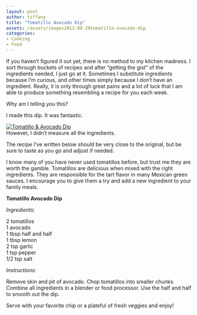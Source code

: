```yaml
---
layout: post
author: tiffany
title: "Tomatillo Avocado Dip"
assets: /assets/images2011-08-29tomatillo-avocado-dip
categories: 
- Cooking
- Food
---
```


If you haven’t figured it out yet, there is no method to my kitchen madness. I sort through buckets of recipes and after “getting the gist” of the ingredients needed, I just go at it. Sometimes I substitute ingredients because I’m curious, and other times simply because I don’t have an ingredient. Really, it is only through great pains and a lot of luck that I am able to produce something resembling a recipe for you each week.

Why am I telling you this?

I made this dip. It was fantastic.

[![](jekyll_uploads/2011/08/Beans-Party-035-575x426.jpg "Tomatillo & Avocado Dip")](http://www.sweetpeonies.com/2011/08/tomatillo-avocado-dip/beans-party-035/)  
However, I didn’t measure all the ingredients.

The recipe I’ve written below should be very close to the original, but be sure to taste as you go and adjust if needed.

I know many of you have never used tomatillos before, but trust me they are worth the gamble. Tomatillos are delicious when mixed with the right ingredients. They are responsible for the tart flavor in many Mexican green sauces. I encourage you to give them a try and add a new ingredient to your family meals.

**Tomatillo Avocado Dip**

_Ingredients:_

2 tomatillos  
1 avocado  
1 tbsp half and half  
1 tbsp lemon  
2 tsp garlic  
1 tsp pepper  
1/2 tsp salt

_Instructions:_

Remove skin and pit of avocado. Chop tomatillos into smaller chunks. Combine all ingredients in a blender or food processor. Use the half and half to smooth out the dip.

Serve with your favorite chip or a plateful of fresh veggies and enjoy!